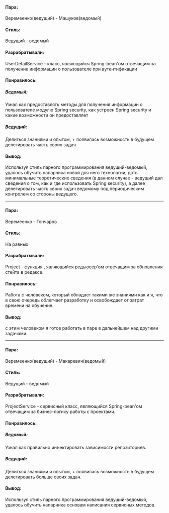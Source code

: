 #### Пара:
Веремеенко(ведущий) - Машуков(ведомый)
#### Стиль: 
Ведущий - ведомый
#### Разрабратывали:
UserDetailService - класс, являющийся Spring-bean'ом отвечащим за получение информации о пользователе при аутентификации
#### Понравилось: 
##### Ведомый: 
Узнал как предоставлять методы для получения информации о пользователе модулю Spring security, как устроен Spring security и какие возможности он предоставляет
##### Ведущий: 
Делиться знаниями и опытом, + появилась возможность в будущем делегировать часть своих задач
#### Вывод: 
Используя стиль парного программирования ведущий-ведомый, удалось обучить напарника новой для него технологии, 
дать минимальные теоретические сведения (в данном случае - ведущий дал сведения о том, как и где использовать Spring security), 
а далее делегировать часть своих задач ведомому под периодическим контролем со стороны ведущего.

______________________________
#### Пара:
Веремеенко - Гончаров
#### Стиль: 
На равных
#### Разрабратывали:
Project - функция , являющийся редьюсер'ом отвечащим за обновления стейта в редаксе.
#### Понравилось: 
Работа с человеком, который обладает такими же знаниями как и я, что в свою очередь облегчает разработку и освобождает от затрат времени на обучение.
#### Вывод: 
с этим человеком я готов работать в паре в дальнейшем над другими задачами.

______________________________
#### Пара:
Веремеенко(ведущий) - Макаревич(ведомый)
#### Стиль: 
Ведущий - ведомый
#### Разрабратывали:
ProjectService - сервисный класс, являющийся Spring-bean'ом отвечащим за бизнес-логику работы с проектами.
#### Понравилось: 
##### Ведомый: 
Узнал как правильно инъектировать зависимости репозиториев. 
##### Ведущий: 
Делиться знаниями и опытом, + появилась возможность в будущем делегировать больше своих задач.
#### Вывод: 
Используя стиль парного программирования ведущий-ведомый, удалось обучить напарника основам написания сервисных методов.
